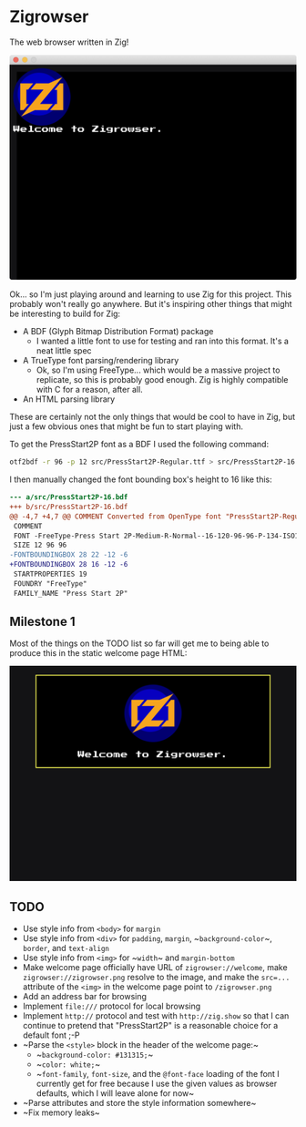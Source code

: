 Zigrowser
=========

The web browser written in Zig!

![The start page](/screenshot01.png)

Ok... so I'm just playing around and learning to use Zig for this project. This probably won't really go
anywhere. But it's inspiring other things that might be interesting to build for Zig:

 * A BDF (Glyph Bitmap Distribution Format) package
   * I wanted a little font to use for testing and ran into this format. It's a neat little spec
 * A TrueType font parsing/rendering library
   * Ok, so I'm using FreeType... which would be a massive project to replicate, so this is probably good
     enough. Zig is highly compatible with C for a reason, after all.
 * An HTML parsing library

These are certainly not the only things that would be cool to have in Zig, but just a few obvious ones that
might be fun to start playing with.

To get the PressStart2P font as a BDF I used the following command:

```sh
otf2bdf -r 96 -p 12 src/PressStart2P-Regular.ttf > src/PressStart2P-16.bdf
```

I then manually changed the font bounding box's height to 16 like this:

```diff
--- a/src/PressStart2P-16.bdf
+++ b/src/PressStart2P-16.bdf
@@ -4,7 +4,7 @@ COMMENT Converted from OpenType font "PressStart2P-Regular.ttf" by "otf2bdf 3.0"
 COMMENT
 FONT -FreeType-Press Start 2P-Medium-R-Normal--16-120-96-96-P-134-ISO10646-1
 SIZE 12 96 96
-FONTBOUNDINGBOX 28 22 -12 -6
+FONTBOUNDINGBOX 28 16 -12 -6
 STARTPROPERTIES 19
 FOUNDRY "FreeType"
 FAMILY_NAME "Press Start 2P"
```

## Milestone 1 ##

Most of the things on the TODO list so far will get me to being able to produce this in the static welcome page HTML:

![Milestone 1 Screenshot](/google-chrome-version-cleaned.png)

## TODO ##

* Use style info from `<body>` for `margin`
* Use style info from `<div>` for `padding`, `margin`, ~`background-color`~, `border`, and `text-align`
* Use style info from `<img>` for ~`width`~ and `margin-bottom`
* Make welcome page officially have URL of `zigrowser://welcome`, make `zigrowser://zigrowser.png` resolve to
  the image, and make the `src=...` attribute of the `<img>` in the welcome page point to `/zigrowser.png`
* Add an address bar for browsing
* Implement `file:///` protocol for local browsing
* Implement `http://` protocol and test with `http://zig.show` so that I can continue to pretend that
  "PressStart2P" is a reasonable choice for a default font ;-P
* ~Parse the `<style>` block in the header of the welcome page:~
  * ~`background-color: #131315;`~
  * ~`color: white;`~
  * ~`font-family`, `font-size`, and the `@font-face` loading of the font I currently get for free because I
    use the given values as browser defaults, which I will leave alone for now~
* ~Parse attributes and store the style information somewhere~
* ~Fix memory leaks~
